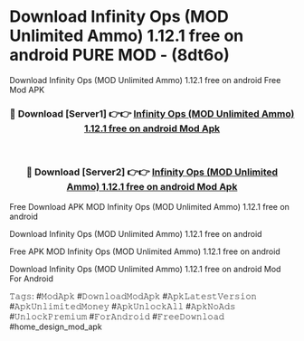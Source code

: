 # Download Infinity Ops (MOD Unlimited Ammo) 1.12.1 free on android PURE MOD - (8dt6o)
Download Infinity Ops (MOD Unlimited Ammo) 1.12.1 free on android Free Mod APK

<div align="center">
<h3>🔴 Download [Server1] 👉👉 <a href="https://apk-comot.site?title=Infinity_Ops_(MOD_Unlimited_Ammo)_1.12.1_free_on_android">Infinity Ops (MOD Unlimited Ammo) 1.12.1 free on android Mod Apk</a></h3><br>

<h3>🔴 Download [Server2] 👉👉 <a href="https://apk-comot.site?title=Infinity_Ops_(MOD_Unlimited_Ammo)_1.12.1_free_on_android">Infinity Ops (MOD Unlimited Ammo) 1.12.1 free on android Mod Apk</a></h3>
</div>


Free Download APK MOD Infinity Ops (MOD Unlimited Ammo) 1.12.1 free on android

Download Infinity Ops (MOD Unlimited Ammo) 1.12.1 free on android 

Free APK MOD Infinity Ops (MOD Unlimited Ammo) 1.12.1 free on android 

Download Infinity Ops (MOD Unlimited Ammo) 1.12.1 free on android Mod For Android

𝚃𝚊𝚐𝚜: #𝙼𝚘𝚍𝙰𝚙𝚔 #𝙳𝚘𝚠𝚗𝚕𝚘𝚊𝚍𝙼𝚘𝚍𝙰𝚙𝚔 #𝙰𝚙𝚔𝙻𝚊𝚝𝚎𝚜𝚝𝚅𝚎𝚛𝚜𝚒𝚘𝚗 #𝙰𝚙𝚔𝚄𝚗𝚕𝚒𝚖𝚒𝚝𝚎𝚍𝙼𝚘𝚗𝚎𝚢 #𝙰𝚙𝚔𝚄𝚗𝚕𝚘𝚌𝚔𝙰𝚕𝚕 #𝙰𝚙𝚔𝙽𝚘𝙰𝚍𝚜 #𝚄𝚗𝚕𝚘𝚌𝚔𝙿𝚛𝚎𝚖𝚒𝚞𝚖 #𝙵𝚘𝚛𝙰𝚗𝚍𝚛𝚘𝚒𝚍 #𝙵𝚛𝚎𝚎𝙳𝚘𝚠𝚗𝚕𝚘𝚊𝚍 #home_design_mod_apk